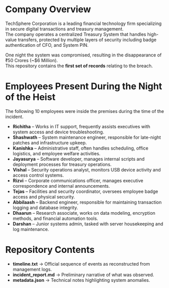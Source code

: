# Company Overview #
TechSphere Corporation is a leading financial technology firm specializing in secure digital transactions and treasury management.  
The company operates a centralized Treasury System that handles high-value transfers, protected by multiple layers of security including badge authentication of CFO, and System PIN.  

One night the system was compromised, resulting in the disappearance of ₹50 Crores (~$6 Million).  
This repository contains the **first set of records** relating to the breach.  



# Employees Present During the Night of the Heist #
The following 10 employees were inside the premises during the time of the incident. 

- **Richitha** – Works in IT support, frequently assists executives with system access and device troubleshooting.  
- **Shashwath** – System maintenance engineer, responsible for late-night patches and infrastructure upkeep.  
- **Kanishka** – Administrative staff, often handles scheduling, office logistics, and employee welfare activities.  
- **Jayasurya** – Software developer, manages internal scripts and deployment processes for treasury operations.  
- **Vishal** – Security operations analyst, monitors USB device activity and access control systems.  
- **Rizvi** – Corporate communications officer, manages executive correspondence and internal announcements.  
- **Tejas** – Facilities and security coordinator, oversees employee badge access and physical security.  
- **Abbilaash** – Backend engineer, responsible for maintaining transaction logging and database integrity.  
- **Dhaarun** – Research associate, works on data modeling, encryption methods, and financial automation tools.  
- **Darshan** – Junior systems admin, tasked with server housekeeping and log maintenance.  



# Repository Contents #
- **timeline.txt** → Official sequence of events as reconstructed from management logs.  
- **incident_report.md** → Preliminary narrative of what was observed.  
- **metadata.json** → Technical notes highlighting system anomalies.  


